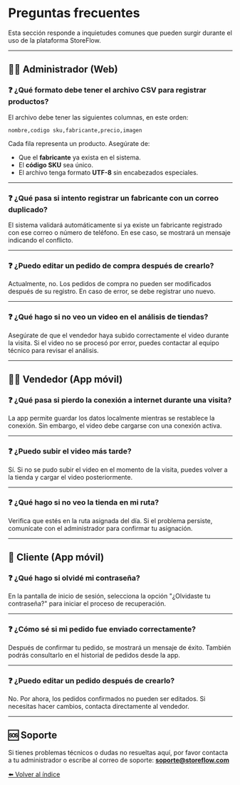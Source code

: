 # Preguntas frecuentes

Esta sección responde a inquietudes comunes que pueden surgir durante el uso de la plataforma StoreFlow.

---

## 👩‍💼 Administrador (Web)

### ❓ ¿Qué formato debe tener el archivo CSV para registrar productos?

El archivo debe tener las siguientes columnas, en este orden:

```
nombre,codigo sku,fabricante,precio,imagen
```

Cada fila representa un producto. Asegúrate de:

- Que el **fabricante** ya exista en el sistema.
- El **código SKU** sea único.
- El archivo tenga formato **UTF-8** sin encabezados especiales.

---

### ❓ ¿Qué pasa si intento registrar un fabricante con un correo duplicado?

El sistema validará automáticamente si ya existe un fabricante registrado con ese correo o número de teléfono. En ese caso, se mostrará un mensaje indicando el conflicto.

---

### ❓ ¿Puedo editar un pedido de compra después de crearlo?

Actualmente, no. Los pedidos de compra no pueden ser modificados después de su registro. En caso de error, se debe registrar uno nuevo.

---

### ❓ ¿Qué hago si no veo un video en el análisis de tiendas?

Asegúrate de que el vendedor haya subido correctamente el video durante la visita. Si el video no se procesó por error, puedes contactar al equipo técnico para revisar el análisis.

---

## 🧑‍🦱 Vendedor (App móvil)

### ❓ ¿Qué pasa si pierdo la conexión a internet durante una visita?

La app permite guardar los datos localmente mientras se restablece la conexión. Sin embargo, el video debe cargarse con una conexión activa.

---

### ❓ ¿Puedo subir el video más tarde?

Sí. Si no se pudo subir el video en el momento de la visita, puedes volver a la tienda y cargar el video posteriormente.

---

### ❓ ¿Qué hago si no veo la tienda en mi ruta?

Verifica que estés en la ruta asignada del día. Si el problema persiste, comunícate con el administrador para confirmar tu asignación.

---

## 🧍 Cliente (App móvil)

### ❓ ¿Qué hago si olvidé mi contraseña?

En la pantalla de inicio de sesión, selecciona la opción "¿Olvidaste tu contraseña?" para iniciar el proceso de recuperación.

---

### ❓ ¿Cómo sé si mi pedido fue enviado correctamente?

Después de confirmar tu pedido, se mostrará un mensaje de éxito. También podrás consultarlo en el historial de pedidos desde la app.

---

### ❓ ¿Puedo editar un pedido después de crearlo?

No. Por ahora, los pedidos confirmados no pueden ser editados. Si necesitas hacer cambios, contacta directamente al vendedor.

---

## 🆘 Soporte

Si tienes problemas técnicos o dudas no resueltas aquí, por favor contacta a tu administrador o escribe al correo de soporte: **soporte@storeflow.com**

[⬅️ Volver al índice](index.md)